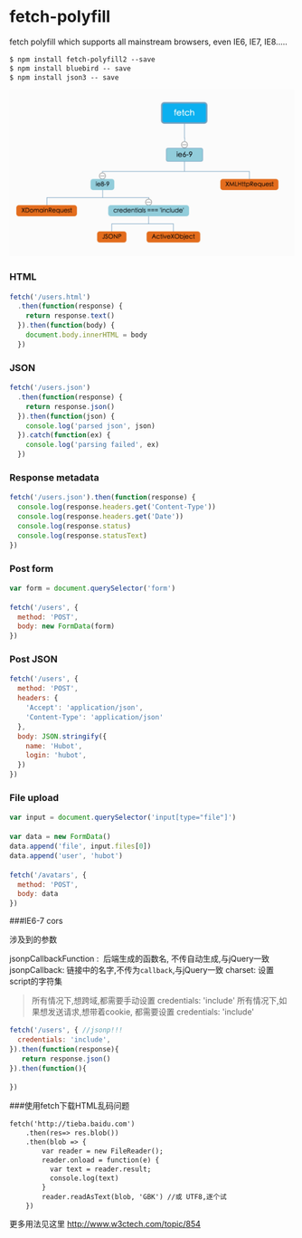 # fetch-polyfill
fetch polyfill which supports all mainstream browsers, even  IE6, IE7, IE8.....

```
$ npm install fetch-polyfill2 --save
$ npm install bluebird -- save
$ npm install json3 -- save
```



![](flow.jpg)

### HTML

```javascript
fetch('/users.html')
  .then(function(response) {
    return response.text()
  }).then(function(body) {
    document.body.innerHTML = body
  })
```

### JSON

```javascript
fetch('/users.json')
  .then(function(response) {
    return response.json()
  }).then(function(json) {
    console.log('parsed json', json)
  }).catch(function(ex) {
    console.log('parsing failed', ex)
  })
```

### Response metadata

```javascript
fetch('/users.json').then(function(response) {
  console.log(response.headers.get('Content-Type'))
  console.log(response.headers.get('Date'))
  console.log(response.status)
  console.log(response.statusText)
})
```

### Post form

```javascript
var form = document.querySelector('form')

fetch('/users', {
  method: 'POST',
  body: new FormData(form)
})
```

### Post JSON

```javascript
fetch('/users', {
  method: 'POST',
  headers: {
    'Accept': 'application/json',
    'Content-Type': 'application/json'
  },
  body: JSON.stringify({
    name: 'Hubot',
    login: 'hubot',
  })
})
```

### File upload

```javascript
var input = document.querySelector('input[type="file"]')

var data = new FormData()
data.append('file', input.files[0])
data.append('user', 'hubot')

fetch('/avatars', {
  method: 'POST',
  body: data
})
```

###IE6-7 cors

涉及到的参数

jsonpCallbackFunction :  后端生成的函数名, 不传自动生成,与jQuery一致
jsonpCallback: 链接中的名字,不传为`callback`,与jQuery一致
charset: 设置script的字符集

>所有情况下,想跨域,都需要手动设置 credentials: 'include'
>所有情况下,如果想发送请求,想带着cookie, 都需要设置  credentials: 'include'



```javascript
fetch('/users', { //jsonp!!!
  credentials: 'include',
}).then(function(response){
   return response.json()
}).then(function(){

})
```

###使用fetch下载HTML乱码问题

```
fetch('http://tieba.baidu.com')
    .then(res=> res.blob())
    .then(blob => {
        var reader = new FileReader();
        reader.onload = function(e) {
          var text = reader.result;
          console.log(text)
        }
        reader.readAsText(blob, 'GBK') //或 UTF8,逐个试
    })
```

更多用法见这里 http://www.w3ctech.com/topic/854